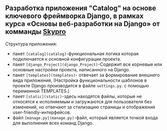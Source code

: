 ## Разработка приложения "Catalog" на основе ключевого фреймворка Django, в рамках курса «Основы веб-разработки на Django» от комманды [Skypro](https://sky.pro/?ysclid=lk17tjm7ku181693459)

Структура приложения:

- пакет `[catalog](catalog)`-функциональная логика которая подключается к основной конфигурации проекта.
- пакет `[django_Project](django_Project)`-Содержит все корневые или основные настройки проекта, написанного на Django. 
- пакет `[templates](templates)`- отвечает за формирование внешнего вида приложения, (Настройка функциональности шаблонов в проекте Django производится в файле `settings.py`. с помощью переменной TEMPLATES.)
- пакет `[static](static)`-здесь находятся файлы, которые не относятся к исполняемым и загружаются для пользователя без изменений, но отвечают за стилизацию страницы и отображения user-friendly-интерфейсов.
- файл `[manage.py](manage.py)`-файл, который является точкой входа для выполнения всех команд Django. 